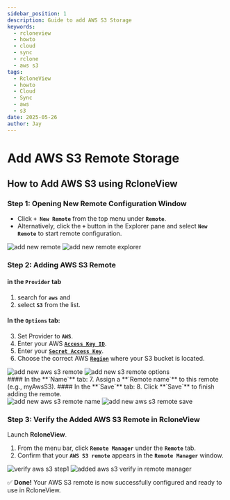 ```yaml
---
sidebar_position: 1
description: Guide to add AWS S3 Storage
keywords:
  - rcloneview
  - howto
  - cloud
  - sync
  - rclone
  - aws s3
tags:
  - RcloneView
  - howto
  - Cloud
  - Sync
  - aws
  - s3
date: 2025-05-26
author: Jay
---
```


# Add AWS S3 Remote Storage


## **How to Add AWS S3 using RcloneView**

  
### Step 1: Opening New Remote Configuration Window

- Click **`+ New Remote`** from the top menu under **`Remote`**.
- Alternatively, click the **`+`** button in the Explorer pane and select **`New Remote`** to start remote configuration.

<div class="img-grid-2">
<img src="/support/images/en/howto/remote-storage-connection-settings/add-new-remote.png" alt="add new remote" class="img-medium img-center" />
<img src="/support/images/en/howto/remote-storage-connection-settings/add-new-remote-explorer.png" alt="add new remote explorer" class="img-medium img-center" />
</div>


### Step 2: Adding AWS S3 Remote

#### in the **`Provider`** tab
  1. search for **`aws`** and 
  2. select **`S3`** from the list.
#### In the **`Options`** tab:
3. Set Provider to **`AWS`**. 
4. Enter your AWS [**`Access Key ID`**](../cloud-storage-setting/aws-account-info.md#step-by-step-get-your-aws-access-key-id-and-secret-access-key).
5. Enter your [**`Secret Access Key`**](../cloud-storage-setting/aws-account-info.md#step-by-step-get-your-aws-access-key-id-and-secret-access-key).
6. Choose the correct AWS [**`Region`**](../cloud-storage-setting/aws-account-info.md#how-to-find-your-aws-s3-region) where your S3 bucket is located.

<div class="img-grid-2">
<img src="/support/images/en/howto/remote-storage-connection-settings/add-new-aws-s3-remote.png" alt="add new aws s3 remote" class="img-medium img-center" />
<img src="/support/images/en/howto/remote-storage-connection-settings/add-new-aws-s3-remote-options.png" alt="add new s3 remote options" class="img-medium img-center" />
</div>
#### In the **`Name`** tab:
	 7. Assign a **`Remote name`** to this remote (e.g., myAwsS3).
#### In the **`Save`** tab:
	 8. Click **`Save`** to finish adding the remote.

<div class="img-grid-2">
<img src="/support/images/en/howto/remote-storage-connection-settings/add-new-aws-s3-remote-name.png" alt="add new aws s3 remote name" class="img-medium img-center" />
<img src="/support/images/en/howto/remote-storage-connection-settings/add-new-aws-s3-remote-save.png" alt="add new aws s3 remote save" class="img-medium img-center" />
</div>


### **Step 3: Verify the Added AWS S3 Remote in RcloneView**

  

Launch **RcloneView**.

1. From the menu bar, click **`Remote Manager`** under the **`Remote`** tab.
2. Confirm that your **`AWS S3 remote`** appears in the **`Remote Manager`** window.


<div class="img-grid-2">
<img src="/support/images/en/howto/Remote Storage Connection Settings/Connect using CLI/add-icloud-verify-step1.png" alt="verify aws s3 step1" class="img-medium img-center" />
<img src="/support/images/en/howto/remote-storage-connection-settings/added-aws-s3-verify-remotemanager.png" alt="added aws s3 verify in remote manager" class="img-medium img-center" />
</div>

✅ **Done!** Your AWS S3 remote is now successfully configured and ready to use in RcloneView.

